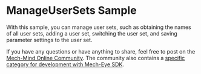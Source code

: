 # ManageUserSets Sample

With this sample, you can manage user sets, such as obtaining the names of all user sets, adding a user set, switching the user set, and saving parameter settings to the user set.

If you have any questions or have anything to share, feel free to post on the [Mech-Mind Online Community](https://community.mech-mind.com/). The community also contains a [specific category for development with Mech-Eye SDK](https://community.mech-mind.com/c/mech-eye-sdk-development/19).
